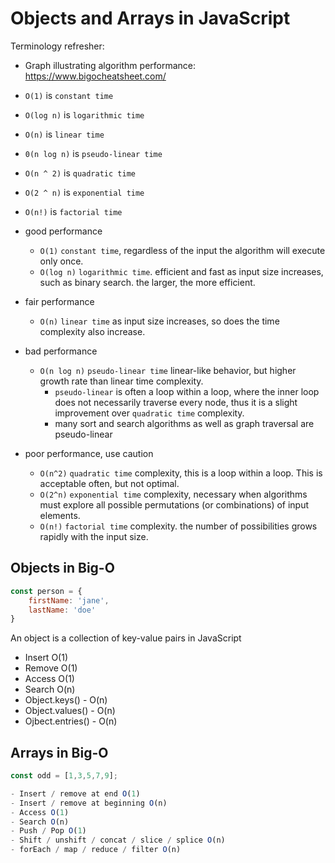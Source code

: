 # Objects and Arrays in JavaScript 

Terminology refresher: 

- Graph illustrating algorithm performance: https://www.bigocheatsheet.com/

- `O(1)` is `constant time`
- `O(log n)` is `logarithmic time` 
- `O(n)` is `linear time`
- `0(n log n)` is `pseudo-linear time`
- `O(n ^ 2)` is `quadratic time` 
- `O(2 ^ n)` is `exponential time`
- `O(n!)` is `factorial time` 

- good performance
    - `O(1)` `constant time`, regardless of the input the algorithm will execute only once.    
    - `O(log n)` `logarithmic time`. efficient and fast as input size increases, such as binary search. the larger, the more efficient.    
- fair performance
    - `O(n)` `linear time` as input size increases, so does the time complexity also increase.    
- bad performance
    - `O(n log n)` `pseudo-linear time` linear-like behavior, but higher growth rate than linear time complexity.
        - `pseudo-linear` is often a loop within a loop, where the inner loop does not necessarily traverse every node, thus it is 
          a slight improvement over `quadratic time` complexity.
        - many sort and search algorithms as well as graph traversal are pseudo-linear
- poor performance, use caution
    - `O(n^2)` `quadratic time` complexity, this is a loop within a loop.  This is acceptable often, but not optimal.
    - `O(2^n)` `exponential time` complexity, necessary when algorithms must explore all possible permutations (or combinations) of input elements.
    - `O(n!)` `factorial time` complexity.  the number of possibilities grows rapidly with the input size.


## Objects in Big-O

```javascript
const person = {
    firstName: 'jane',
    lastName: 'doe'
}
```

An object is a collection of key-value pairs in JavaScript

- Insert O(1)
- Remove O(1)
- Access O(1)
- Search O(n)
- Object.keys() - O(n)
- Object.values() - O(n)
- Ojbect.entries() - O(n)

## Arrays in Big-O

```javascript
const odd = [1,3,5,7,9];

- Insert / remove at end O(1)
- Insert / remove at beginning O(n)
- Access O(1)
- Search O(n)
- Push / Pop O(1)
- Shift / unshift / concat / slice / splice O(n)
- forEach / map / reduce / filter O(n)
```



